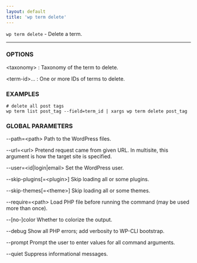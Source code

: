 ```yaml
---
layout: default
title: 'wp term delete'
---
```


`wp term delete` - Delete a term.

<hr />

### OPTIONS

&lt;taxonomy&gt;
: Taxonomy of the term to delete.

&lt;term-id&gt;...
: One or more IDs of terms to delete.

### EXAMPLES

    # delete all post tags
    wp term list post_tag --field=term_id | xargs wp term delete post_tag

### GLOBAL PARAMETERS

  \--path=&lt;path&gt;
      Path to the WordPress files.

  \--url=&lt;url&gt;
      Pretend request came from given URL. In multisite, this argument is how the target site is specified.

  \--user=&lt;id|login|email&gt;
      Set the WordPress user.

  \--skip-plugins[=&lt;plugin&gt;]
      Skip loading all or some plugins.

  \--skip-themes[=&lt;theme&gt;]
      Skip loading all or some themes.

  \--require=&lt;path&gt;
      Load PHP file before running the command (may be used more than once).

  \--[no-]color
      Whether to colorize the output.

  \--debug
      Show all PHP errors; add verbosity to WP-CLI bootstrap.

  \--prompt
      Prompt the user to enter values for all command arguments.

  \--quiet
      Suppress informational messages.



